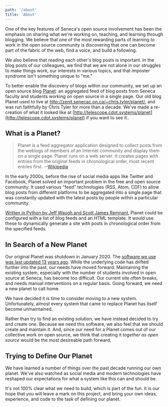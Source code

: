 ```yaml
---
path: '/about'
title: 'About'
---
```


One of the key features of Seneca's open source involvement has been the
emphasis on sharing what we're working on, teaching, and learning through blogging.
We believe that one of the most rewarding parts of learning to work in the
open source community is discovering that one can become part of the fabric
of the web, find a voice, and build a following.

We also believe that reading each other's blog posts is important. In the blog
posts of our colleagues, we find that we are not alone in our struggles to make
things work, our interests in various topics, and that imposter syndrome isn't
something unique to "me."

To better enable the discovery of blogs within our community, we set up an open
source blog [Planet](<https://en.wikipedia.org/wiki/Planet_(software)>): an aggregated
feed of blog posts from Seneca faculty and students working on open source in a
single page. Our old blog Planet used to live at http://zenit.senecac.on.ca/~chris.tyler/planet/, and was run faithfully by Chris Tyler for more than a decade. We've made a re-creation of what it looked like at [http://telescope.cdot.systems/planet](http://telescope.cdot.systems/planet) if you want to see it..

## What is a Planet?

> Planet is a feed aggregator application designed to collect posts from the weblogs of members of an Internet community and display them on a single page. Planet runs on a web server. It creates pages with entries from the original feeds in chronological order, most recent entries first. --[Wikipedia](<https://en.wikipedia.org/wiki/Planet_(software)>)

In the early 2000s, before the rise of social media apps like Twitter and Facebook,
Planet solved an important problem in the free and open source community. It used
various "feed" technologies (RSS, Atom, CDF) to allow blog posts from different
platforms to be aggregated into a single page that was constantly updated with
the latest posts by people within a particular community.

[Written in Python by Jeff Waugh and Scott James Remnant](https://people.gnome.org/~jdub/bzr/planet/devel/trunk/),
Planet could be configured with a list of blog feeds and an HTML template. It would
use these to dynamically generate a site with posts in chronological order from
the specified feeds.

## In Search of a New Planet

Our original Planet was shutdown in January 2020. The [software we use was last updated 13 years ago](https://people.gnome.org/~jdub/bzr/planet/devel/trunk/).
While the underlying code has drifted further into the past, our needs have moved
forward. Maintaining the existing system, especially with the number of students
involved in open source at Seneca, has become too difficult. Our current site
often breaks, and needs manual interventions on a regular basis. Going forward,
we need a new planet to call home.

We have decided it is time to consider moving to
a new system. Unfortunately, almost every system that came to replace Planet has
itself become unmaintained.

Rather than try to find an existing solution, we have instead decided to try and
create one. Because we need this software, we also feel that we should
create and maintain it. And, since our need for a Planet comes out of our
collective work on open source, we think that creating it _together as open source_
would be the most desireable path forward.

## Trying to Define Our Planet

We have learned a number of things over the past decade running our own planet.
We've also watched as social media and modern technologies have reshaped our
expectations for what a system like this can and should be.

It's not 100% clear what we need to build, which is part of the fun. It is our
hope that _you_ will leave a mark on this project, and bring your own ideas,
experience, and code to the task of defining our planet.
